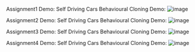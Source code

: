 Assignment1 Demo:
Self Driving Cars Behavioural Cloning Demo:
![image]()

Assignment2 Demo:
Self Driving Cars Behavioural Cloning Demo:
![image]()

Assignment3 Demo:
Self Driving Cars Behavioural Cloning Demo:
![image]()

Assignment4 Demo:
Self Driving Cars Behavioural Cloning Demo:
![image]()
